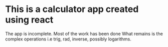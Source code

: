 # This is a calculator app created using react

  The app is incomplete. Most of the work has been done
  What remains is the complex operations i.e trig, rad,
  inverse, possibly logarithms.

